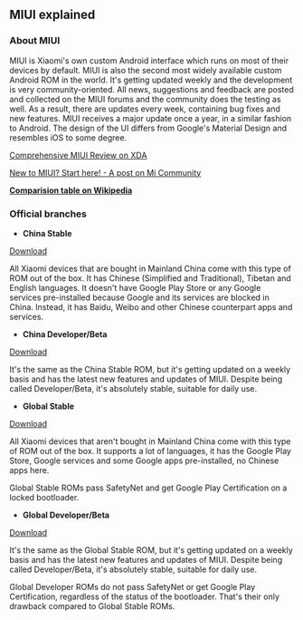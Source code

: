## MIUI explained

### About MIUI

MIUI is Xiaomi's own custom Android interface which runs on most of their devices by default. MIUI is also the second most widely available custom Android ROM in the world. It's getting updated weekly and the development is very community-oriented. All news, suggestions and feedback are posted and collected on the MIUI forums and the community does the testing as well. As a result, there are updates every week, containing bug fixes and new features. MIUI receives a major update once a year, in a similar fashion to Android. The design of the UI differs from Google's Material Design and resembles iOS to some degree.

[Comprehensive MIUI Review on XDA](http://www.xda-developers.com/going-over-to-the-dark-side-the-comprehensive-miui-review/)

[New to MIUI? Start here! - A post on Mi Community](http://c.mi.com/thread-313163-1-0.html)

**[Comparision table on Wikipedia](https://en.wikipedia.org/wiki/MIUI#Comparison_of_all_MIUI_variants)**


### Official branches

* **China Stable**

[Download](http://www.miui.com/download.html)

All Xiaomi devices that are bought in Mainland China come with this type of ROM out of the box. It has Chinese (Simplified and Traditional), Tibetan and English languages. It doesn't have Google Play Store or any Google services pre-installed because Google and its services are blocked in China. Instead, it has Baidu, Weibo and other Chinese counterpart apps and services.

 * **China Developer/Beta**

[Download](http://www.miui.com/download.html)

It's the same as the China Stable ROM, but it's getting updated on a weekly basis and has the latest new features and updates of MIUI. Despite being called Developer/Beta, it's absolutely stable, suitable for daily use.

* **Global Stable**

[Download](http://en.miui.com/download.html)

All Xiaomi devices that aren't bought in Mainland China come with this type of ROM out of the box. It supports a lot of languages, it has the Google Play Store, Google services and some Google apps pre-installed, no Chinese apps here.

Global Stable ROMs pass SafetyNet and get Google Play Certification on a locked bootloader.

* **Global Developer/Beta**

[Download](http://en.miui.com/download.html)

It's the same as the Global Stable ROM, but it's getting updated on a weekly basis and has the latest new features and updates of MIUI. Despite being called Developer/Beta, it's absolutely stable, suitable for daily use.

Global Developer ROMs do not pass SafetyNet or get Google Play Certification, regardless of the status of the bootloader. That's their only drawback compared to Global Stable ROMs.